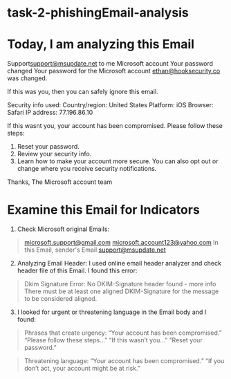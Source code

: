 # task-2-phishingEmail-analysis

# Today, I am analyzing this Email
Support<support@msupdate.net>
to me
Microsoft account
Your password changed
Your password for the Microsoft account ethan@hooksecurity.co was changed.

If this was you, then you can safely ignore this email.

Security info used:
Country/region: United States
Platform: iOS
Browser: Safari
IP address: 77.196.86.10

If this wasnt you, your account has been compromised. Please follow these steps:
1. Reset your password.
2. Review your security info.
3. Learn how to make your account more secure.
You can also opt out or change where you receive security notifications.

Thanks,
The Microsoft account team

# Examine this Email for Indicators
1. Check Microsoft original Emails:
> microsoft.support@gmail.com
> microsoft.account123@yahoo.com
In this Email, sender's Email support@msupdate.net

2. Analyzing Email Header:
I used online email header analyzer and check header file of this Email. I found this error:
> Dkim Signature Error:
No DKIM-Signature header found - more info
There must be at least one aligned DKIM-Signature for the message to be considered aligned.

3. I looked for urgent or threatening language in the Email body and I found:
>  Phrases that create urgency:
“Your account has been compromised.”
“Please follow these steps…”
“If this wasn’t you…”
“Reset your password.”

>  Threatening language:
“Your account has been compromised.”
“If you don’t act, your account might be at risk.”

